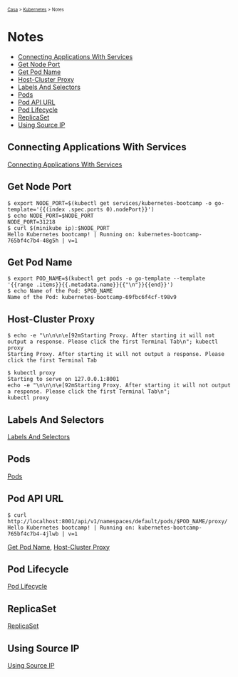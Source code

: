 <sub><sup><a href="index.html">Casa</a> > <a href="kubernetes.html">Kubernetes</a> > Notes</sup></sub>

# Notes

- [Connecting Applications With Services](#connecting-applications-with-services)
- [Get Node Port](#get-node-port)
- [Get Pod Name](#get-pod-name)
- [Host-Cluster Proxy](#host-cluster-proxy)
- [Labels And Selectors](#labels-and-selectors)
- [Pods](#pods)
- [Pod API URL](#pod-api-url)
- [Pod Lifecycle](#pod-lifecycle)
- [ReplicaSet](#replicaset)
- [Using Source IP](#using-source-ip)

## Connecting Applications With Services

[Connecting Applications With Services](https://kubernetes.io/docs/concepts/services-networking/connect-applications-service)

## Get Node Port

```shell
$ export NODE_PORT=$(kubectl get services/kubernetes-bootcamp -o go-template='{{(index .spec.ports 0).nodePort}}')
$ echo NODE_PORT=$NODE_PORT
NODE_PORT=31218
$ curl $(minikube ip):$NODE_PORT
Hello Kubernetes bootcamp! | Running on: kubernetes-bootcamp-765bf4c7b4-48g5h | v=1
```

## Get Pod Name

```shell
$ export POD_NAME=$(kubectl get pods -o go-template --template '{{range .items}}{{.metadata.name}}{{"\n"}}{{end}}')
$ echo Name of the Pod: $POD_NAME
Name of the Pod: kubernetes-bootcamp-69fbc6f4cf-t98v9
```

## Host-Cluster Proxy

```
$ echo -e "\n\n\n\e[92mStarting Proxy. After starting it will not output a response. Please click the first Terminal Tab\n"; kubectl proxy
Starting Proxy. After starting it will not output a response. Please click the first Terminal Tab

$ kubectl proxy
Starting to serve on 127.0.0.1:8001
echo -e "\n\n\n\e[92mStarting Proxy. After starting it will not output a response. Please click the first Terminal Tab\n"; 
kubectl proxy
```

## Labels And Selectors

[Labels And Selectors](https://kubernetes.io/docs/concepts/overview/working-with-objects/labels)

## Pods

[Pods](https://kubernetes.io/docs/concepts/workloads/pods/)
 
## Pod API URL

```shell
$ curl http://localhost:8001/api/v1/namespaces/default/pods/$POD_NAME/proxy/
Hello Kubernetes bootcamp! | Running on: kubernetes-bootcamp-765bf4c7b4-4jlwb | v=1
```

[Get Pod Name](#get-pod-name), [Host-Cluster Proxy](#host-cluster-proxy)

## Pod Lifecycle

[Pod Lifecycle](https://kubernetes.io/docs/concepts/workloads/pods/pod-lifecycle/)

## ReplicaSet

[ReplicaSet](https://kubernetes.io/docs/concepts/workloads/controllers/replicaset/)

## Using Source IP

[Using Source IP](https://kubernetes.io/docs/tutorials/services/source-ip/)
